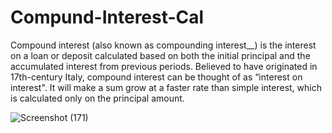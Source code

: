 # Compund-Interest-Cal

Compound interest (also known as compounding interest__) is the interest on a loan or deposit calculated based on both the initial principal and the accumulated interest from previous periods. Believed to have originated in 17th-century Italy, compound interest can be thought of as “interest on interest". It will make a sum grow at a faster rate than simple interest, which is calculated only on the principal amount.


![Screenshot (171)](https://user-images.githubusercontent.com/90108144/190895255-2f357fc0-01ed-4bbf-bb12-28ffdace82b3.png)
